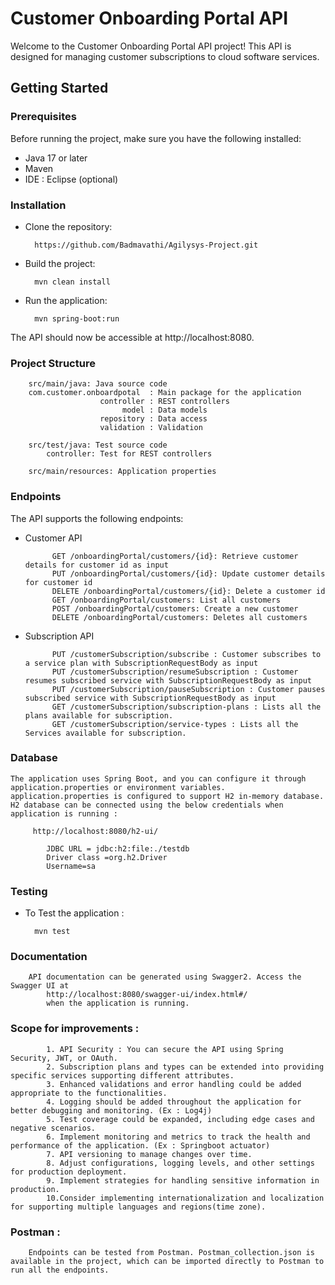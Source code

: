 # Customer Onboarding Portal API

Welcome to the Customer Onboarding Portal API project! This API is designed for managing customer subscriptions to cloud software services.


## Getting Started

### Prerequisites

Before running the project, make sure you have the following installed:
	
- Java 17 or later
- Maven
- IDE  : Eclipse (optional)

### Installation

- Clone the repository:

		https://github.com/Badmavathi/Agilysys-Project.git
	
- Build the project:

		mvn clean install

- Run the application:
		
		mvn spring-boot:run
	
The API should now be accessible at http://localhost:8080.

### Project Structure
		src/main/java: Java source code
		com.customer.onboardpotal  : Main package for the application
						controller : REST controllers
							 model : Data models
						repository : Data access
						validation : Validation
						
		src/test/java: Test source code
			controller: Test for REST controllers
			
		src/main/resources: Application properties


### Endpoints
The API supports the following endpoints:

- Customer API

			GET /onboardingPortal/customers/{id}: Retrieve customer details for customer id as input
			PUT /onboardingPortal/customers/{id}: Update customer details for customer id
			DELETE /onboardingPortal/customers/{id}: Delete a customer id
			GET /onboardingPortal/customers: List all customers
			POST /onboardingPortal/customers: Create a new customer
			DELETE /onboardingPortal/customers: Deletes all customers


- Subscription API

			PUT /customerSubscription/subscribe : Customer subscribes to a service plan with SubscriptionRequestBody as input
			PUT /customerSubscription/resumeSubscription : Customer resumes subscribed service with SubscriptionRequestBody as input
			PUT /customerSubscription/pauseSubscription : Customer pauses subscribed service with SubscriptionRequestBody as input
			GET /customerSubscription/subscription-plans : Lists all the plans available for subscription.
			GET /customerSubscription/service-types : Lists all the Services available for subscription.



### Database

	The application uses Spring Boot, and you can configure it through application.properties or environment variables. application.properties is configured to support H2 in-memory database. 
	H2 database can be connected using the below credentials when application is running : 
	
		 http://localhost:8080/h2-ui/ 
	
			JDBC URL = jdbc:h2:file:./testdb
			Driver class =org.h2.Driver
			Username=sa

### Testing
	
- To Test the application :
		
		mvn test

	


### Documentation
		API documentation can be generated using Swagger2. Access the Swagger UI at 
			http://localhost:8080/swagger-ui/index.html#/ 
			when the application is running.
		
### Scope for improvements : 

			1. API Security : You can secure the API using Spring Security, JWT, or OAuth.
			2. Subscription plans and types can be extended into providing specific services supporting different attributes.
			3. Enhanced validations and error handling could be added appropriate to the functionalities.
			4. Logging should be added throughout the application for better debugging and monitoring. (Ex : Log4j)
			5. Test coverage could be expanded, including edge cases and negative scenarios.
			6. Implement monitoring and metrics to track the health and performance of the application. (Ex : Springboot actuator)
			7. API versioning to manage changes over time.
			8. Adjust configurations, logging levels, and other settings for production deployment.
			9. Implement strategies for handling sensitive information in production.
			10.Consider implementing internationalization and localization for supporting multiple languages and regions(time zone). 

### Postman : 
		Endpoints can be tested from Postman. Postman_collection.json is available in the project, which can be imported directly to Postman to run all the endpoints.
